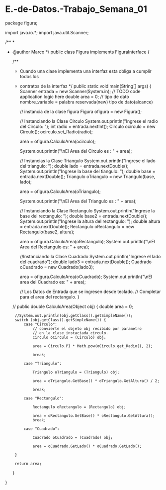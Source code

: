 # E.-de-Datos.-Trabajo_Semana_01
package figura;

import java.io.*;
import java.util.Scanner;

/**
 *
 * @author Marco
 */
public class Figura implements FiguraInterface {

    /**
     * Cuando una clase implementa una interfaz esta obliga a cumplir todos los
     * contratos de la interfaz
     */
    public static void main(String[] args) {
        Scanner entrada = new Scanner(System.in);
        // TODO code application logic here
        double area = 0;
        // tipo de dato nombre_variable = palabra reservada(new) tipo de dato(alcance)

        // instancia de la clase figura
        Figura ofigura = new Figura();

        //  Instanciando la Clase Circulo
        System.out.println("Ingrese el radio del Circulo: ");
        int radio = entrada.nextInt();
        Circulo ocirculo = new Circulo();
        ocirculo.set_Radio(radio);

        area = ofigura.CalculoArea(ocirculo);

        System.out.println("\nEl Area del Circulo es : " + area);

        // Instancias la Clase Triangulo
        System.out.println("Ingrese el lado del triangulo: ");
        double lado = entrada.nextDouble();
        System.out.println("Ingrese la base del tiangulo: ");
        double base = entrada.nextDouble();
        Triangulo oTriangulo = new Triangulo(base, lado);

        area = ofigura.CalculoArea(oTriangulo);

        System.out.println("\nEl Area del Triangulo es : " + area);

        // Instanciando la Clase Rectangulo
        System.out.println("Ingrese la base del rectangulo: ");
        double base2 = entrada.nextDouble();
        System.out.println("Ingrese la altura del rectangulo: ");
        double altura = entrada.nextDouble();
        Rectangulo oRectangulo = new Rectangulo(base2, altura);

        area = ofigura.CalculoArea(oRectangulo);
        System.out.println("\nEl Area del Rectangulo es: " + area);
        
        //Instanciando la Clase Cuadrado
        System.out.println("Ingrese el lado del cuadrado");
        double lado3 = entrada.nextDouble();
        Cuadrado oCuadrado = new Cuadrado(lado3);
        
        area = ofigura.CalculoArea(oCuadrado);
        System.out.println("\nEl area del Cuadrado es: " + area);

        // Los Datos de Entrada que se ingresen desde teclado.
        // Completar para el area del rectangulo.
    }

    // 
    public double CalculoArea(Object obj) {
        double area = 0;

        //System.out.println(obj.getClass().getSimpleName());
        switch (obj.getClass().getSimpleName()) {
            case "Circulo":
                // convierte el objeto obj recibido por parametro 
                // en la clase instaciada circulo.
                Circulo oCirculo = (Circulo) obj;

                area = Circulo.PI * Math.pow(oCirculo.get_Radio(), 2);

                break;

            case "Triangulo":

                Triangulo oTriangulo = (Triangulo) obj;

                area = oTriangulo.GetBase() * oTriangulo.GetAltura() / 2;

                break;

            case "Rectangulo":

                Rectangulo oRectangulo = (Rectangulo) obj;

                area = oRectangulo.GetBase() * oRectangulo.GetAltura();
                break;

            case "Cuadrado":

                Cuadrado oCuadrado = (Cuadrado) obj;

                area = oCuadrado.GetLado() * oCuadrado.GetLado();

        }

        return area;
    }

}
